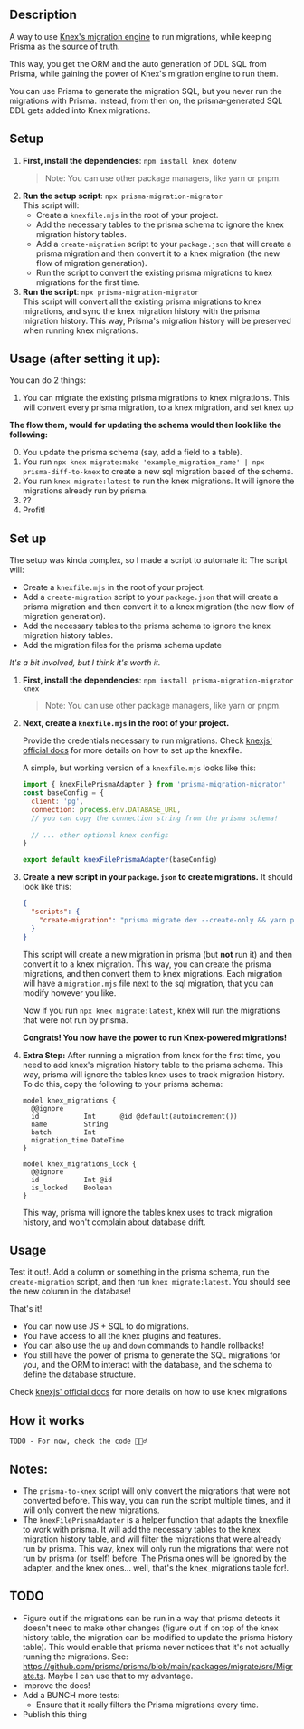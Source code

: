 ## Description

A way to use [Knex's migration engine](https://knexjs.org/guide/migrations.html) to run migrations, while keeping Prisma as the source of truth. 

This way, you get the ORM and the auto generation of DDL SQL from Prisma, while gaining the power of Knex's migration engine to run them.

You can use Prisma to generate the migration SQL, but you never run the migrations with Prisma. Instead, from then on, the prisma-generated SQL DDL gets added into Knex migrations.

## Setup
1. **First, install the dependencies**: `npm install knex dotenv`
    > Note: You can use other package managers, like yarn or pnpm.
2. **Run the setup script**: `npx prisma-migration-migrator`  
    This script will:
    - Create a `knexfile.mjs` in the root of your project.
    - Add the necessary tables to the prisma schema to ignore the knex migration history tables.
    - Add a `create-migration` script to your `package.json` that will create a prisma migration and then convert it to a knex migration (the new flow of migration generation).
    - Run the script to convert the existing prisma migrations to knex migrations for the first time.
3. **Run the script**: `npx prisma-migration-migrator`  
    This script will convert all the existing prisma migrations to knex migrations, and sync the knex migration history with the prisma migration history. This way, Prisma's migration history will be preserved when running knex migrations.


## Usage (after setting it up):

You can do 2 things:
1. You can migrate the existing prisma migrations to knex migrations. This will convert every prisma migration, to a knex migration, and set knex up



**The flow them, would for updating the schema would then look like the following:**

0. You update the prisma schema (say, add a field to a table).
1. You run `npx knex migrate:make 'example_migration_name' | npx prisma-diff-to-knex` to create a new sql migration based of the schema.
3. You run `knex migrate:latest` to run the knex migrations. It will ignore the migrations already run by prisma.
4. ??
5. Profit!




## Set up
The setup was kinda complex, so I made a script to automate it:
The script will:
- Create a `knexfile.mjs` in the root of your project.
- Add a `create-migration` script to your `package.json` that will create a prisma migration and then convert it to a knex migration (the new flow of migration generation).
- Add the necessary tables to the prisma schema to ignore the knex migration history tables.
- Add the migration files for the prisma schema update 

*It's a bit involved, but I think it's worth it.*

1. **First, install the dependencies**: `npm install prisma-migration-migrator knex`  
    > Note: You can use other package managers, like yarn or pnpm.
2. **Next, create a `knexfile.mjs` in the root of your project.**
  
    Provide the credentials necessary to run migrations. Check [knexjs' official docs](https://knexjs.org/guide/migrations.html#knexfile-js) for more details on how to set up the knexfile. 
    
    A simple, but working version of a `knexfile.mjs` looks like this:
    ```js   
    import { knexFilePrismaAdapter } from 'prisma-migration-migrator'
    const baseConfig = {
      client: 'pg',
      connection: process.env.DATABASE_URL, 
      // you can copy the connection string from the prisma schema!
      
      // ... other optional knex configs
    }
    
    export default knexFilePrismaAdapter(baseConfig)
    ```

3. **Create a new script in your `package.json` to create migrations.** It should look like this:
    ```json
    {
      "scripts": {
        "create-migration": "prisma migrate dev --create-only && yarn prisma-to-knex"
      }
    }
    ```
    This script will create a new migration in prisma (but **not** run it) and then convert it to a knex migration. This way, you can create the prisma migrations, and then convert them to knex migrations. Each migration will have a `migration.mjs` file next to the sql migration, that you can modify however you like. 
    
    Now if you run `npx knex migrate:latest`, knex will run the migrations that were not run by prisma.
    
    **Congrats! You now have the power to run Knex-powered migrations!**

4. **Extra Step:** After running a migration from knex for the first time, you need to add knex's migration history table to the prisma schema. This way, prisma will ignore the tables knex uses to track migration history. To do this, copy the following to your prisma schema:
    ```prisma
    model knex_migrations {
      @@ignore
      id           Int      @id @default(autoincrement())
      name         String
      batch        Int
      migration_time DateTime
    }

    model knex_migrations_lock {
      @@ignore
      id           Int @id
      is_locked    Boolean
    }
    ```
    This way, prisma will ignore the tables knex uses to track migration history, and won't complain about database drift.
    
## Usage
Test it out!. 
Add a column or something in the prisma schema, run the `create-migration` script, and then run `knex migrate:latest`. 
You should see the new column in the database!

That's it!
  - You can now use JS + SQL to do migrations.
  - You have access to all the knex plugins and features.
  - You can also use the `up` and `down` commands to handle rollbacks!
  - You still have the power of prisma to generate the SQL migrations for you, and the ORM to interact with the database, and the schema to define the database structure.

Check [knexjs' official docs](https://knexjs.org/guide/migrations.html) for more details on how to use knex migrations

## How it works
`TODO - For now, check the code 🤷🏻‍♂️`

## Notes:
  - The `prisma-to-knex` script will only convert the migrations that were not converted before. This way, you can run the script multiple times, and it will only convert the new migrations.
  - The `knexFilePrismaAdapter` is a helper function that adapts the knexfile to work with prisma. It will add the necessary tables to the knex migration history table, and will filter the migrations that were already run by prisma. This way, knex will only run the migrations that were not run by prisma (or itself) before. The Prisma ones will be ignored by the adapter, and the knex ones... well, that's the knex_migrations table for!.

## TODO
- Figure out if the migrations can be run in a way that prisma detects it doesn't need to make other changes (figure out if on top of the knex history table, the migration can be modified to update the prisma history table). This would enable that prisma never notices that it's not actually running the migrations. See: https://github.com/prisma/prisma/blob/main/packages/migrate/src/Migrate.ts. Maybe I can use that to my advantage.
- Improve the docs!
- Add a BUNCH more tests:
  -  Ensure that it really filters the Prisma migrations every time.
- Publish this thing
